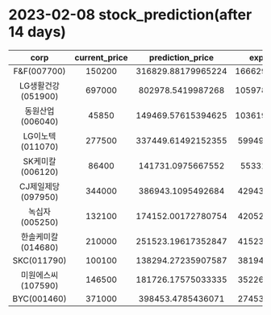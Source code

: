 # 2023-02-08 stock_prediction(after 14 days)

|   corp   |   current_price   |   prediction_price   |   expected_profit   |
|:--------:|:-----------------:|:--------------------:|:-------------------:|
|F&F(007700)|150200|316829.88179965224|166629.88179965224|
|LG생활건강(051900)|697000|802978.5419987268|105978.54199872678|
|동원산업(006040)|45850|149469.57615394625|103619.57615394625|
|LG이노텍(011070)|277500|337449.61492152355|59949.61492152355|
|SK케미칼(006120)|86400|141731.0975667552|55331.0975667552|
|CJ제일제당(097950)|344000|386943.1095492684|42943.10954926838|
|녹십자(005250)|132100|174152.00172780754|42052.00172780754|
|한솔케미칼(014680)|210000|251523.19617352847|41523.19617352847|
|SKC(011790)|100100|138294.27235907587|38194.27235907587|
|미원에스씨(107590)|146500|181726.17575033335|35226.17575033335|
|BYC(001460)|371000|398453.4785436071|27453.47854360711|
